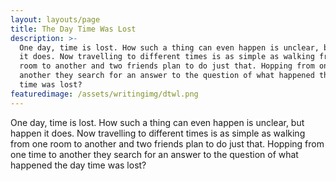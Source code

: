 ```yaml
---
layout: layouts/page
title: The Day Time Was Lost
description: >-
  One day, time is lost. How such a thing can even happen is unclear, but happen
  it does. Now travelling to different times is as simple as walking from one
  room to another and two friends plan to do just that. Hopping from one time to
  another they search for an answer to the question of what happened the day
  time was lost?
featuredimage: /assets/writingimg/dtwl.png
---
```

One day, time is lost. How such a thing can even happen is unclear, but happen it does. Now travelling to different times is as simple as walking from one room to another and two friends plan to do just that. Hopping from one time to another they search for an answer to the question of what happened the day time was lost?
